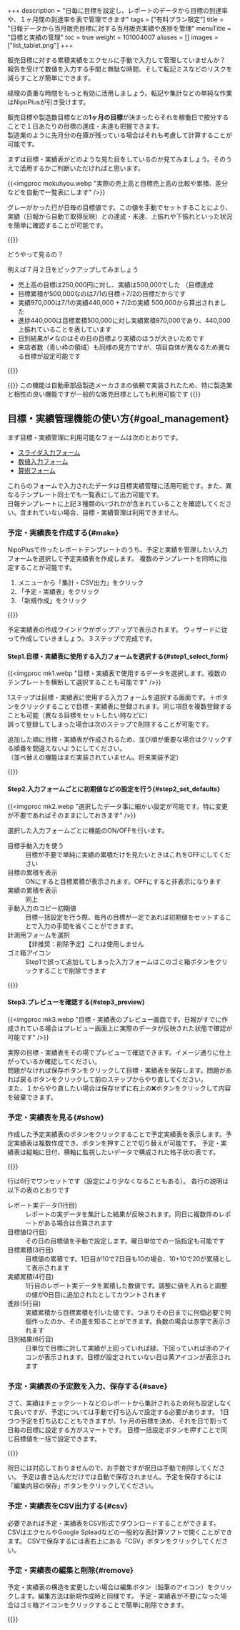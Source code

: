 +++
description = "日毎に目標を設定し、レポートのデータから目標の到達率や、１ヶ月間の到達率を表で管理できます"
tags = ["有料プラン限定"]
title = "日報データから当月販売目標に対する当月販売実績や進捗を管理"
menuTitle = "目標と実績の管理"
toc = true
weight = 101004007
aliases = []
images = ["list_tablet.png"]
+++

販売目標に対する累積実績をエクセルに手動で入力して管理していませんか？  
報告を受けて数値を入力する手間と無駄な時間、そして転記ミスなどのリスクを減らすことが簡単にできます。  

経理の貴重な時間をもっと有効に活用しましょう。転記や集計などの単純な作業はNipoPlusが引き受けます。  

販売目標や製造数目標などの**1ヶ月の目標**が決まったらそれを稼働日で按分することで１日あたりの目標の達成・未達も把握できます。  
製造業のように先月分の在庫が残っている場合はそれも考慮して計算することが可能です。  

まずは目標・実績表がどのような見た目をしているのか見てみましょう。そのうえで活用するかご判断いただければと思います。




{{<imgproc mokuhyou.webp "実際の売上高と目標売上高の比較や累積、差分などを自動で一覧表にします" />}}

グレーがかった行が日毎の目標値です。この値を手動でセットすることにより、実績（日報から自動で取得反映）との達成・未達、上振れや下振れといった状況を簡単に確認することが可能です。

{{<note>}}


どうやって見るの？  

例えば７月２日をピックアップしてみましょう  


- 売上高の目標は250,000円に対し、実績は500,000でした （目標達成
- 目標累積が500,000なのは7/1の目標＋7/2の目標だからです
- 実績970,000は7/1の実績440,000 + 7/2の実績 500,000から算出されました
- 進捗440,000は目標累積500,000に対し実績累積970,000であり、440,000上振れていることを表しています
- 日別結果が✔なのはその日の目標より実績のほうが大きいためです
- 来店者数（青い枠の領域）も同様の見方ですが、項目自体が異なるため異なる目標が設定可能です

{{</note>}}


{{<info>}}
この機能は自動車部品製造メーカさまの依頼で実装されたため、特に製造業と相性の良い機能ですが一般的な販売目標としても利用可能です
{{</info>}}



## 目標・実績管理機能の使い方{#goal_management}


まず目標・実績管理に利用可能なフォームは次のとおりです。

- [スライダ入力フォーム](/docs/manual/initial-setting/template/digital/#slider)
- [数値入力フォーム](/docs/manual/initial-setting/template/digital/#commonNumber)
- [算術フォーム](/docs/manual/initial-setting/template/digital/#calc)

これらのフォームで入力されたデータは目標実績管理に活用可能です。また、異なるテンプレート同士でも一覧表にして出力可能です。  
日報テンプレートに上記３種類のいづれかが含まれていることを確認してください。含まれていない場合、目標・実績管理は利用できません。






### 予定・実績表を作成する{#make}

NipoPlusで作ったレポートテンプレートのうち、予定と実績を管理したい入力フォームを選択して予定実績表を作成します。
複数のテンプレートを同時に指定することが可能です。

1. メニューから「集計・CSV出力」をクリック
1. 「予定・実績表」をクリック
1. 「新規作成」をクリック


{{<icatch filename="make" msg="予定実績表はレポートの結果（実績）と目標値（予定）を日別に比較する表です。新規作成から予定実績表を作成します">}}

予定実績表の作成ウインドウがポップアップで表示されます。
ウィザードに従って作成していきましょう。３ステップで完成です。

#### Step1.目標・実績表に使用する入力フォームを選択する{#step1_select_form}

{{<imgproc mk1.webp "目標・実績表で使用するデータを選択します。複数のテンプレートを横断して選択することも可能です" />}}

1ステップは目標・実績表に使用する入力フォームを選択する画面です。＋ボタンをクリックすることで目標・実績表に登録されます。同じ項目を複数登録することも可能（異なる目標をセットしたい時などに）  
誤って登録してしまった場合は次のステップで削除することが可能です。  

追加した順に目標・実績表が作成されるため、並び順が重要な場合はクリックする順番を間違えないようにしてください。  
（並べ替えの機能はまだ実装されていません。将来実装予定）  

{{<nextArrow>}}

#### Step2.入力フォームごとに初期値などの設定を行う{#step2_set_defaults}


{{<imgproc mk2.webp "選択したデータ事に細かい設定が可能です。特に変更が不要であればそのままにしておきます" />}}

選択した入力フォームごとに機能のON/OFFを行います。

<dl class="basic">
<dt>目標手動入力を使う</dt>
<dd>目標が不要で単純に実績の累積だけを見たいときはこれをOFFにしてください</dd>
<dt>目標の累積を表示</dt>
<dd>ONにすると目標累積が表示されます。OFFにすると非表示になります</dd>
<dt>実績の累積を表示</dt>
<dd>同上</dd>
<dt>手動入力のコピー初期値</dt>
<dd>目標一括設定を行う際、毎月の目標が一定であれば初期値をセットすることで入力の手間を省くことができます。</dd>
<dt>計測用フォームを選択</dt>
<dd>【非推奨：削除予定】これは使用しません</dd>
<dt>ゴミ箱アイコン</dt>
<dd>Step1で誤って追加してしまった入力フォームはこのゴミ箱ボタンをクリックすることで削除できます</dd>
</dl>

{{<nextArrow>}}


#### Step3.プレビューを確認する{#step3_preview}


{{<imgproc mk3.webp "目標・実績表のプレビュー画面です。日報がすでに作成されている場合はプレビュー画面上に実際のデータが反映された状態で確認が可能です" />}}

実際の目標・実績表をその場でプレビューで確認できます。イメージ通りに仕上がっているか確認してください。  
問題がなければ保存ボタンをクリックして目標・実績表を保存します。問題があれば戻るボタンをクリックして前のステップからやり直してください。  
また、１からやり直したい場合は保存せずに右上の❌ボタンをクリックして内容を破棄できます。




### 予定・実績表を見る{#show}

作成した予定実績表のボタンをクリックすることで予定実績表を表示します。予定実績表は複数作成でき、ボタンを押すことで切り替えが可能です。
予定・実績表は縦軸に日付、横軸に監視したいデータで構成された格子状の表です。

{{<icatch filename="list" msg="予定実績表の完成">}}

行は6行でワンセットです（設定により少なくなることもある）。
各行の説明は以下の表のとおりです

<dl class="basic">
    <dt>レポート実データ(1行目)</dt>
    <dd>レポートの実データを集計した結果が反映されます。同日に複数件のレポートがある場合は合算されます</dd>
    <dt>目標値(2行目)</dt>
    <dd>その日の目標値を手動で設定します。曜日単位での一括指定も可能です</dd>
    <dt>目標累積(3行目)</dt>
    <dd>目標値の累積です。1日目が10で2日目も10の場合、10+10で20が累積として表示されます</dd>
    <dt>実績累積(4行目)</dt>
    <dd>1行目のレポート実データを累積した数値です。調整に値を入れると調整の値が0日目に追加されたとしてカウントされます</dd>
    <dt>進捗(5行目)</dt>
    <dd>実績累積から目標累積を引いた値です。つまりその日までに何個必要で何個作ったのか、その差を知ることができます。負数の場合は赤字で表示されます</dd>
    <dt>日別結果(6行目)</dt>
    <dd>日単位で目標に対して実績が上回っていれば緑、下回っていれば赤のアイコンが表示されます。目標が設定されていない日は黄アイコンが表示されます</dd>
</dl>



### 予定・実績表の予定数を入力、保存する{#save}

さて、実績はチェックシートなどのレポートから集計されるため何も設定しなくて良いですが、予定については手動で打ち込んで設定する必要があります。
1日づつ予定を打ち込むこともできますが、1ヶ月の目標を決め、それを日で割って日毎の目標に設定する方がスマートです。
目標一括設定ボタンを押すことで同じ目標値を一括で設定できます。

{{<icatch filename="batch" msg="予定実績表の「予定」を一括で指定します。土日は除外するといった指定も可能です。">}}

祝日には対応しておりませんので、お手数ですが祝日は手動で削除してください。
予定は書き込んだだけでは自動で保存されません。予定を保存するには「編集内容の保存」ボタンをクリックしてください。

### 予定・実績表をCSV出力する{#csv}

必要であれば予定・実績表をCSV形式でダウンロードすることができます。
CSVはエクセルやGoogle Spleadなどの一般的な表計算ソフトで開くことができます。
CSVで保存するには表右上にある「CSV」ボタンをクリックしてください。

### 予定・実績表の編集と削除{#remove}

予定・実績表の構造を変更したい場合は編集ボタン（鉛筆のアイコン）をクリックします。編集方法は新規作成時と同様です。
予定・実績表が不要になった場合はゴミ箱アイコンをクリックすることで簡単に削除できます。

{{<icatch filename="edit" msg="予定・実績表の修正と削除">}}
